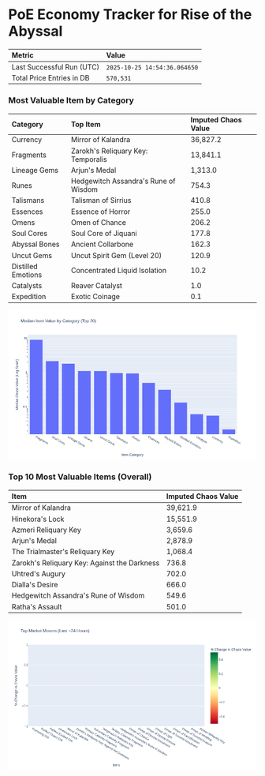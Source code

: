# PoE Economy Tracker for Rise of the Abyssal

<!-- START_MAINTENANCE -->
| Metric | Value |
|:---|:---|
| Last Successful Run (UTC) | `2025-10-25 14:54:36.064650` |
| Total Price Entries in DB | `570,531` |

<!-- END_MAINTENANCE -->

<!-- START_DATAFRAME_DEBUG -->
<!-- END_DATAFRAME_DEBUG -->

<!-- START_CATEGORY_ANALYSIS -->
### Most Valuable Item by Category
| Category | Top Item | Imputed Chaos Value |
| :--- | :--- | :--- |
| Currency | Mirror of Kalandra | 36,827.2 |
| Fragments | Zarokh's Reliquary Key: Temporalis | 13,841.1 |
| Lineage Gems | Arjun's Medal | 1,313.0 |
| Runes | Hedgewitch Assandra's Rune of Wisdom | 754.3 |
| Talismans | Talisman of Sirrius | 410.8 |
| Essences | Essence of Horror | 255.0 |
| Omens | Omen of Chance | 206.2 |
| Soul Cores | Soul Core of Jiquani | 177.8 |
| Abyssal Bones | Ancient Collarbone | 162.3 |
| Uncut Gems | Uncut Spirit Gem (Level 20) | 120.9 |
| Distilled Emotions | Concentrated Liquid Isolation | 10.2 |
| Catalysts | Reaver Catalyst | 1.0 |
| Expedition | Exotic Coinage | 0.1 |


![Category Analysis Chart](charts/category_analysis.png)
<!-- END_ANALYSIS -->

<!-- START_ANALYSIS -->
### Top 10 Most Valuable Items (Overall)
| Item | Imputed Chaos Value |
| :--- | :--- |
| Mirror of Kalandra | 39,621.9 |
| Hinekora's Lock | 15,551.9 |
| Azmeri Reliquary Key | 3,659.6 |
| Arjun's Medal | 2,878.9 |
| The Trialmaster's Reliquary Key | 1,068.4 |
| Zarokh's Reliquary Key: Against the Darkness | 736.8 |
| Uhtred's Augury | 702.0 |
| Dialla's Desire | 666.0 |
| Hedgewitch Assandra's Rune of Wisdom | 549.6 |
| Ratha's Assault | 501.0 |


![Market Movers Chart](charts/market_movers.png)
<!-- END_ANALYSIS -->
